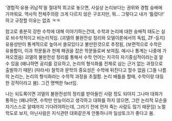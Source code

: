 ‘경험적·유용·귀납적’을 절대적 최고로 놓으면, 사실상 논리보다는 권위와 경험 숭배에 가까워요. 역사적 전체주의랑 크게 다르지 않은 구조지만, 뭐… 그렇다고 내가 ‘틀렸다!’ 하고 규정할 이유는 없죠 ㅋㅋ

참고로 충분히 강한 수학에 대해 이야기하는건데, 수학과 논리에 대한 숭배적 태도는 실로 비수학적이고 비논리적임. (괴델의 불완전성 정리와 모델이론에서의 독립, ZF-등지) 유용성만이 통계적으로 높아서 쓸모있다고 볼만한것으로 추정됨, (보편적으로 수학은 유용함이, 이과 학문들과 현제 패권을 잡은 학문들로써 보여짐. 예시나 통계는 나중에 가져오겠음) 괴델의 불완전성 정리를 통해서 수학 언어는 지극히 자기중심적이라는걸 알수 있음 (왜냐하면 공리를 강요하고, 논리의 형식화를 전제로 삼는 근거 없는 과정으로 출발하기 때문) (따라서) 철학과 문학의 중요성은 수학에 뒤진다고 할수 없음 (그들 나름의 논리는, 논리의 형식화라는 수학적 과정을 초월함. 논리 배틀을 할때, 수학이랑 대등한 강적이라고 봄). 그건 명백한 fact임.

나는 되도록이면 괴델의 불완전성의 정리를 받아들인 사람 정도 되야지 그나마 대화가 통하는 (왜냐하면, 수학만 만능이라고 생각하고 대화를 하지 않으면, 그런 논리적 모순을 자기스스로 알때까지 기다려야하는데, 그러기 전에 먼저 죽는 사람도 많기 때문임) 노멀 학도로 보지, 아닌사람은 지식관련 대화같은게 안통하니까 일상토크가 좋다고 봄.